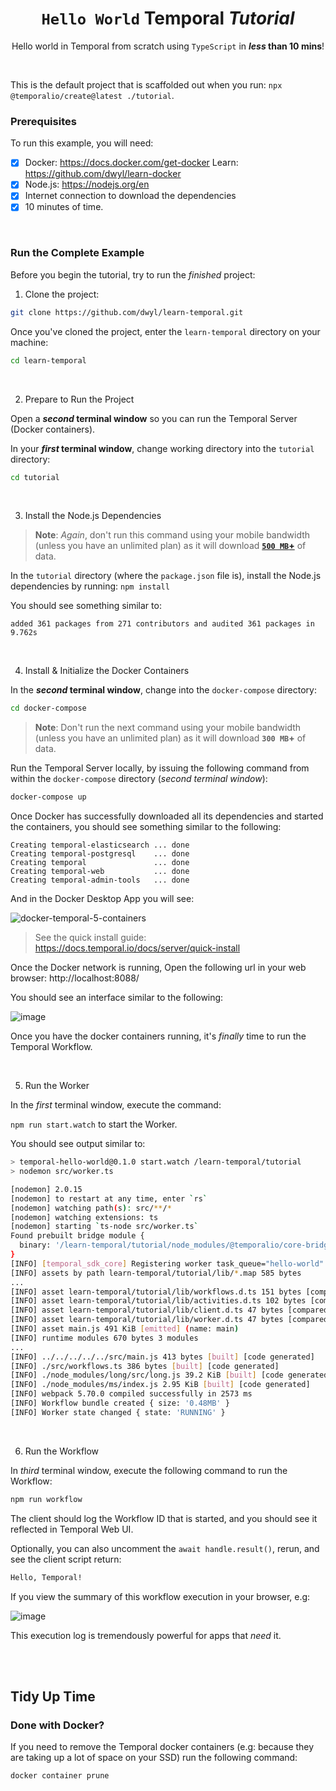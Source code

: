 <div align="center">

# `Hello World` Temporal _Tutorial_

Hello world in Temporal from scratch 
using `TypeScript` 
in **_less_ than 10 mins**!
</div>

<br />

This is the default project that is scaffolded out when you run:
`npx @temporalio/create@latest ./tutorial`.

<!--
https://docs.temporal.io/docs/typescript/hello-world
walks through the code in this sample.
-->
### Prerequisites

To run this example, you will need:

+ [x] Docker: https://docs.docker.com/get-docker 
  Learn: https://github.com/dwyl/learn-docker
+ [x] Node.js: https://nodejs.org/en
+ [x] Internet connection to download the dependencies
+ [x] 10 minutes of time.
 
<br />

### Run the Complete Example

Before you begin the tutorial,
try to run the _finished_ project:

1. Clone the project:

```sh
git clone https://github.com/dwyl/learn-temporal.git
```

Once you've cloned the project,
enter the `learn-temporal` directory
on your machine:

```sh
cd learn-temporal
```

<br />


2. Prepare to Run the Project 

Open a **_second_ terminal window**
so you can run the Temporal Server
(Docker containers).

In your **_first_ terminal window**, 
change working directory 
into the `tutorial` directory:

```sh
cd tutorial
```

<br />


3. Install the Node.js Dependencies

> **Note**: _Again_, don't run this command 
> using your mobile bandwidth 
(unless you have an unlimited plan) 
as it will download [**`500 MB`+**](https://github.com/dwyl/learn-temporal/issues/1#issuecomment-1066741638) of data.

In the `tutorial` directory
(where the `package.json` file is),
install the Node.js dependencies by running: 
`npm install` 

You should see something similar to:

```
added 361 packages from 271 contributors and audited 361 packages in 9.762s
```

<!--
Makes perfect sense to trust 271 random strangers on the internet with the security of your project.
https://snyk.io/blog/peacenotwar-malicious-npm-node-ipc-package-vulnerability/
-->

<br />

4. Install & Initialize the Docker Containers

In the **_second_ terminal window**,
change into the `docker-compose` directory:

```sh
cd docker-compose
```

> **Note**: Don't run the next command using your mobile bandwidth 
(unless you have an unlimited plan) 
as it will download **`300 MB`+** of data.


Run the Temporal Server locally,
by issuing the following command 
from within the `docker-compose` directory
(_second terminal window_):

```sh
docker-compose up
```

Once Docker has successfully downloaded 
all its dependencies and started the containers,
you should see something similar to the following:

```
Creating temporal-elasticsearch ... done
Creating temporal-postgresql    ... done
Creating temporal               ... done
Creating temporal-web           ... done
Creating temporal-admin-tools   ... done
```

And in the Docker Desktop App you will see:

![docker-temporal-5-containers](https://user-images.githubusercontent.com/194400/157717991-1acf3bf2-db3a-4167-bce1-4bd080aa32ae.png)



> See the quick install guide:
https://docs.temporal.io/docs/server/quick-install


Once the Docker network is running, 
Open the following url in your web browser:
http://localhost:8088/

You should see an interface similar to the following:

![image](https://user-images.githubusercontent.com/194400/157565096-3449ec47-e201-4a51-8520-33ec3643ce4f.png)



<!--
If you don't already have a `docker-compose` directory 
in the root of your project,
clone it from:

```sh
git clone https://github.com/temporalio/docker-compose.git
```

Once you have a `docker-compose` directory, 
open a second terminal window/tab 
and run the following:
-->



Once you have the docker containers running,
it's _finally_ time to run the Temporal Workflow.

<br />

5. Run the Worker

In the _first_ terminal window,
execute the command:

`npm run start.watch` to start the Worker.

You should see output similar to:

```sh
> temporal-hello-world@0.1.0 start.watch /learn-temporal/tutorial
> nodemon src/worker.ts

[nodemon] 2.0.15
[nodemon] to restart at any time, enter `rs`
[nodemon] watching path(s): src/**/*
[nodemon] watching extensions: ts
[nodemon] starting `ts-node src/worker.ts`
Found prebuilt bridge module {
  binary: '/learn-temporal/tutorial/node_modules/@temporalio/core-bridge/releases/x86_64-apple-darwin/index.node'
}
[INFO] [temporal_sdk_core] Registering worker task_queue="hello-world"
[INFO] assets by path learn-temporal/tutorial/lib/*.map 585 bytes
...
[INFO] asset learn-temporal/tutorial/lib/workflows.d.ts 151 bytes [compared for emit]
[INFO] asset learn-temporal/tutorial/lib/activities.d.ts 102 bytes [compared for emit]
[INFO] asset learn-temporal/tutorial/lib/client.d.ts 47 bytes [compared for emit]
[INFO] asset learn-temporal/tutorial/lib/worker.d.ts 47 bytes [compared for emit]
[INFO] asset main.js 491 KiB [emitted] (name: main)
[INFO] runtime modules 670 bytes 3 modules
...
[INFO] ../../../../../src/main.js 413 bytes [built] [code generated]
[INFO] ./src/workflows.ts 386 bytes [built] [code generated]
[INFO] ./node_modules/long/src/long.js 39.2 KiB [built] [code generated]
[INFO] ./node_modules/ms/index.js 2.95 KiB [built] [code generated]
[INFO] webpack 5.70.0 compiled successfully in 2573 ms
[INFO] Workflow bundle created { size: '0.48MB' }
[INFO] Worker state changed { state: 'RUNNING' }
```

<br />


6. Run the Workflow

In _third_ terminal window, 
execute the following command
to run the Workflow:

```sh
npm run workflow
```

The client should log the Workflow ID that is started, 
and you should see it reflected in Temporal Web UI.

Optionally, you can also uncomment the `await handle.result()`, 
rerun, and see the client script return:

```bash
Hello, Temporal!
```


If you view the summary of this workflow execution
in your browser, e.g:

![image](https://user-images.githubusercontent.com/194400/157565604-c06efc45-c0a8-440c-864d-8b36ade7a956.png)

This execution log is tremendously powerful
for apps that _need_ it.


<br /> <br />

## Tidy Up Time



### Done with Docker?

If you need to remove the Temporal docker containers
(e.g: because they are taking up a lot of space on your SSD)
run the following command:

```
docker container prune
```